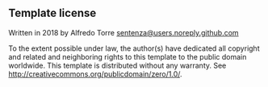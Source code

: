 Template license
----------------
Written in 2018 by Alfredo Torre sentenza@users.noreply.github.com

To the extent possible under law, the author(s) have dedicated all copyright and related
and neighboring rights to this template to the public domain worldwide.
This template is distributed without any warranty. See http://creativecommons.org/publicdomain/zero/1.0/.
